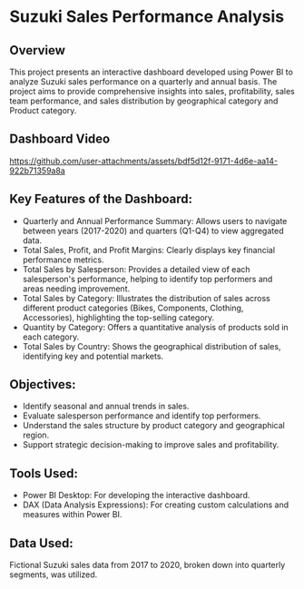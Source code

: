 # Suzuki Sales Performance Analysis

## Overview
This project presents an interactive dashboard developed using Power BI to analyze Suzuki sales performance on a quarterly and annual basis. The project aims to provide comprehensive insights into sales, profitability, sales team performance, and sales distribution by geographical category and Product category.


## Dashboard Video
https://github.com/user-attachments/assets/bdf5d12f-9171-4d6e-aa14-922b71359a8a


## Key Features of the Dashboard:

- Quarterly and Annual Performance Summary: Allows users to navigate between years (2017-2020) and quarters (Q1-Q4) to view aggregated data.
- Total Sales, Profit, and Profit Margins: Clearly displays key financial performance metrics.
- Total Sales by Salesperson: Provides a detailed view of each salesperson's performance, helping to identify top performers and areas needing improvement.
- Total Sales by Category: Illustrates the distribution of sales across different product categories (Bikes, Components, Clothing, Accessories), highlighting the top-selling category.
- Quantity by Category: Offers a quantitative analysis of products sold in each category.
- Total Sales by Country: Shows the geographical distribution of sales, identifying key and potential markets.


## Objectives:

- Identify seasonal and annual trends in sales.
- Evaluate salesperson performance and identify top performers.
- Understand the sales structure by product category and geographical region.
- Support strategic decision-making to improve sales and profitability.


## Tools Used:
- Power BI Desktop: For developing the interactive dashboard.
- DAX (Data Analysis Expressions): For creating custom calculations and measures within Power BI.



## Data Used:
Fictional Suzuki sales data from 2017 to 2020, broken down into quarterly segments, was utilized.



